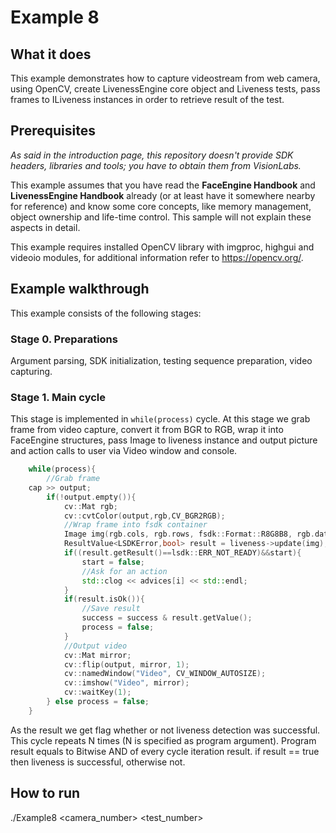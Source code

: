 # Example 8
## What it does
This example demonstrates how to capture videostream from web camera, using OpenCV, create LivenessEngine core object and Liveness tests, pass frames to ILiveness instances in order to retrieve result of the test.

## Prerequisites
*As said in the introduction page, this repository doesn't provide SDK headers, libraries
and tools; you have to obtain them from VisionLabs.*

This example assumes that you have read the **FaceEngine Handbook** and **LivenessEngine Handbook** already
(or at least have it somewhere nearby for reference) and know some core concepts,
like memory management, object ownership and life-time control. This sample will not explain
these aspects in detail.

This example requires installed OpenCV library with imgproc, highgui and videoio modules, for additional information refer to https://opencv.org/.

## Example walkthrough
This example consists of the following stages:

### Stage 0. Preparations
Argument parsing, SDK initialization, testing sequence preparation, video capturing.

### Stage 1. Main cycle
This stage is implemented in ```while(process)``` cycle.
At this stage we grab frame from video capture, convert it from BGR to RGB, wrap it into FaceEngine structures,
pass Image to liveness instance and output picture and action calls to user via Video window and console.
```C++
    while(process){
        //Grab frame
	cap >> output;
        if(!output.empty()){
            cv::Mat rgb;
            cv::cvtColor(output,rgb,CV_BGR2RGB);
            //Wrap frame into fsdk container
            Image img(rgb.cols, rgb.rows, fsdk::Format::R8G8B8, rgb.data);
            ResultValue<LSDKError,bool> result = liveness->update(img);
            if((result.getResult()==lsdk::ERR_NOT_READY)&&start){
                start = false;
                //Ask for an action
                std::clog << advices[i] << std::endl;
            }
            if(result.isOk()){
                //Save result
                success = success & result.getValue();
                process = false;
            }
            //Output video
            cv::Mat mirror;
            cv::flip(output, mirror, 1);
            cv::namedWindow("Video", CV_WINDOW_AUTOSIZE);
            cv::imshow("Video", mirror);
            cv::waitKey(1);
        } else process = false;
    }
```
As the result we get flag whether or not liveness detection was successful.
This cycle repeats N times (N is specified as program argument).
Program result equals to Bitwise AND of every cycle iteration result.
if result == true then liveness is successful, otherwise not.

## How to run
./Example8 <camera_number> <test_number>


